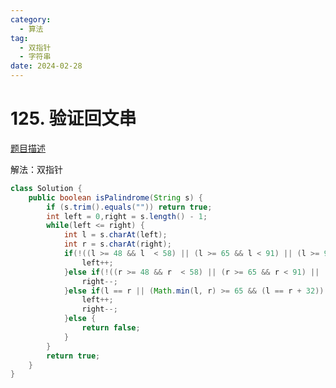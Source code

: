 ```yaml
---
category: 
  - 算法
tag: 
  - 双指针
  - 字符串
date: 2024-02-28
---
```


# 125. 验证回文串

<Badge text="中等" type="warning" vertical="middle" />

[题目描述](https://leetcode.cn/problems/valid-palindrome/description/?envType=study-plan-v2&envId=top-interview-150)


解法：双指针

```java
class Solution {
    public boolean isPalindrome(String s) {
		if (s.trim().equals("")) return true;
		int left = 0,right = s.length() - 1;
		while(left <= right) {
			int l = s.charAt(left);
			int r = s.charAt(right);
			if(!((l >= 48 && l  < 58) || (l >= 65 && l < 91) || (l >= 97 && l < 123))) {
				left++;
			}else if(!((r >= 48 && r  < 58) || (r >= 65 && r < 91) || (r >= 97 && r < 123))) {
				right--;
			}else if(l == r || (Math.min(l, r) >= 65 && (l == r + 32)) || (Math.min(l, r) >= 65 && (r == l + 32))) {
				left++;
				right--;
			}else { 
				return false;
			}
		}
		return true;
    }
}
```